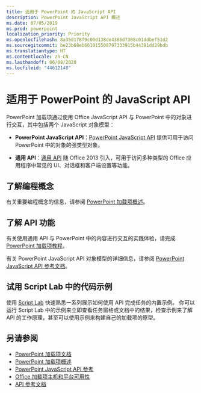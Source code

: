 ```yaml
---
title: 适用于 PowerPoint 的 JavaScript API
description: PowerPoint JavaScript API 概述
ms.date: 07/05/2019
ms.prod: powerpoint
localization_priority: Priority
ms.openlocfilehash: 8a35d178f9c00d138de4386d7308c01ddbef51d2
ms.sourcegitcommit: be23b68eb661015508797333915b44381dd29bdb
ms.translationtype: HT
ms.contentlocale: zh-CN
ms.lasthandoff: 06/08/2020
ms.locfileid: "44612148"
---
```

# <a name="javascript-api-for-powerpoint"></a>适用于 PowerPoint 的 JavaScript API

PowerPoint 加载项通过使用 Office JavaScript API 与 PowerPoint 中的对象进行交互，其中包括两个 JavaScript 对象模型：

* **PowerPoint JavaScript API**：[PowerPoint JavaScript API](/javascript/api/powerpoint) 提供可用于访问 PowerPoint 中的对象的强类型对象。

* **通用 API**：[通用 API](/javascript/api/office) 随 Office 2013 引入，可用于访问多种类型的 Office 应用程序中常见的 UI、对话框和客户端设置等功能。

## <a name="learn-programming-concepts"></a>了解编程概念

有关重要编程概念的信息，请参阅 [PowerPoint 加载项概述](../../powerpoint/powerpoint-add-ins.md)。

## <a name="learn-about-api-capabilities"></a>了解 API 功能

有关使用通用 API 与 PowerPoint 中的内容进行交互的实践体验，请完成 [PowerPoint 加载项教程](../../tutorials/powerpoint-tutorial.md)。

有关 PowerPoint JavaScript API 对象模型的详细信息，请参阅 [PowerPoint JavaScript API 参考文档](/javascript/api/powerpoint)。

## <a name="try-out-code-samples-in-script-lab"></a>试用 Script Lab 中的代码示例

使用 [Script Lab](../../overview/explore-with-script-lab.md) 快速熟悉一系列展示如何使用 API 完成任务的内置示例。 你可以运行 Script Lab 中的示例来立即查看任务窗格或文档中的结果，检查示例来了解 API 的工作原理，甚至可以使用示例来构建自己的加载项的原型。

## <a name="see-also"></a>另请参阅

- [PowerPoint 加载项文档](../../powerpoint/index.md)
- [PowerPoint 加载项概述](../../powerpoint/powerpoint-add-ins.md)
- [PowerPoint JavaScript API 参考](/javascript/api/powerpoint)
- [Office 加载项主机和平台可用性](../../overview/office-add-in-availability.md)
- [API 参考文档](../javascript-api-for-office.md)
